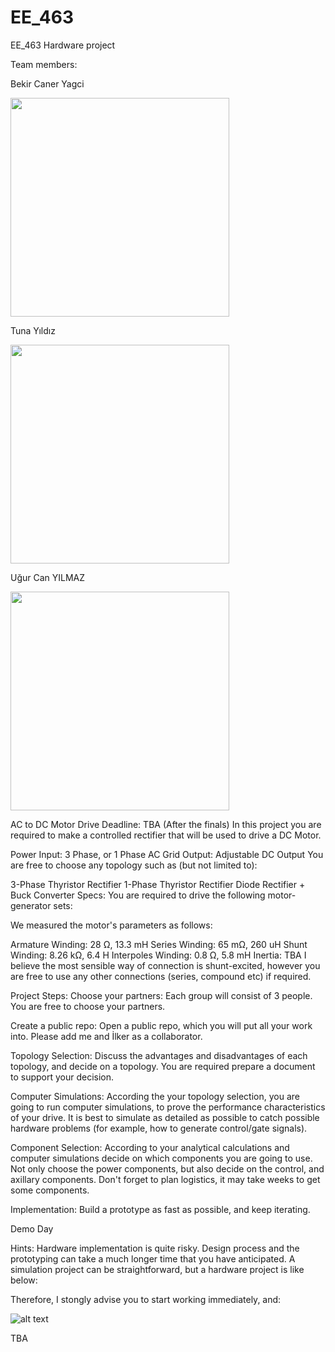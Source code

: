 # EE_463
EE_463 Hardware project

 Team members:
 
 

<p align="center">
 
  Bekir Caner Yagci

  <img src="https://github.com/caneryagci/EE_463-Hardware-Project/blob/master/Prof.%20Pic/caner.jpg" width="350"/>

</p>

<p align="center">
 
  Tuna Yıldız
  
  <img src="https://github.com/caneryagci/EE_463-Hardware-Project/blob/master/Prof.%20Pic/tuna.jpg" width="350"/>

</p>


<p align="center">
 
   Uğur Can YILMAZ
  
 <img src="https://github.com/caneryagci/EE_463-Hardware-Project/blob/master/Prof.%20Pic/ugur.jpg" width="350"/>

</p>







AC to DC Motor Drive
Deadline: TBA (After the finals)
In this project you are required to make a controlled rectifier that will be used to drive a DC Motor.

Power Input: 3 Phase, or 1 Phase AC Grid
Output: Adjustable DC Output
You are free to choose any topology such as (but not limited to):

3-Phase Thyristor Rectifier
1-Phase Thyristor Rectifier
Diode Rectifier + Buck Converter
Specs:
You are required to drive the following motor-generator sets:





We measured the motor's parameters as follows:

Armature Winding: 28 Ω, 13.3 mH
Series Winding: 65 mΩ, 260 uH
Shunt Winding: 8.26 kΩ, 6.4 H
Interpoles Winding: 0.8 Ω, 5.8 mH
Inertia: TBA
I believe the most sensible way of connection is shunt-excited, however you are free to use any other connections (series, compound etc) if required.

Project Steps:
Choose your partners: Each group will consist of 3 people. You are free to choose your partners.

Create a public repo: Open a public repo, which you will put all your work into. Please add me and İlker as a collaborator.

Topology Selection: Discuss the advantages and disadvantages of each topology, and decide on a topology. You are required prepare a document to support your decision.

Computer Simulations: According the your topology selection, you are going to run computer simulations, to prove the performance characteristics of your drive. It is best to simulate as detailed as possible to catch possible hardware problems (for example, how to generate control/gate signals).

Component Selection: According to your analytical calculations and computer simulations decide on which components you are going to use. Not only choose the power components, but also decide on the control, and axillary components. Don't forget to plan logistics, it may take weeks to get some components.

Implementation: Build a prototype as fast as possible, and keep iterating.

Demo Day

Hints:
Hardware implementation is quite risky. Design process and the prototyping can take a much longer time that you have anticipated. A simulation project can be straightforward, but a hardware project is like below:



Therefore, I stongly advise you to start working immediately, and:

![alt text](https://camo.githubusercontent.com/32ad060fac2c47442866b1a2796de7a611da9def/687474703a2f2f696d672e7069637475726571756f7465732e636f6d2f322f3234342f3234333438332f6661696c2d6561726c792d6661696c2d6f6674656e2d696e2d6f726465722d746f2d737563636565642d736f6f6e65722d71756f74652d312e6a7067)



TBA
